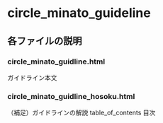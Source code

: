 # circle_minato_guideline

## 各ファイルの説明
### circle_minato_guidline.html
ガイドライン本文
### circle_minato_guidline_hosoku.html
（補足）ガイドラインの解説
table_of_contents
目次
